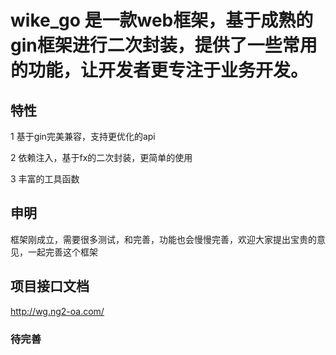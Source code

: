 # wike_go 是一款web框架，基于成熟的gin框架进行二次封装，提供了一些常用的功能，让开发者更专注于业务开发。

## 特性 

  1 基于gin完美兼容，支持更优化的api

  2 依赖注入，基于fx的二次封装，更简单的使用

  3 丰富的工具函数

## 申明
  框架刚成立，需要很多测试，和完善，功能也会慢慢完善，欢迎大家提出宝贵的意见，一起完善这个框架

## 项目接口文档
http://wg.ng2-oa.com/

### 待完善

